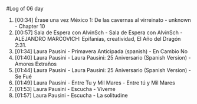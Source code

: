 #Log of 06 day

1. [00:34] Érase una vez México 1: De las cavernas al virreinato - unknown - Chapter 10
1. [00:57] Sala de Espera con AlvinSch - Sala de Espera con AlvinSch - ALEJANDRO MARCOVICH: Epifanías, creatividad, El Año del Dragón 2:31.
1. [01:34] Laura Pausini - Primavera Anticipada (spanish) - En Cambio No
1. [01:40] Laura Pausini - Laura Pausini: 25 Aniversario (Spanish Version) - Amores Extraños
1. [01:44] Laura Pausini - Laura Pausini: 25 Aniversario (Spanish Version) - Se Fué
1. [01:49] Laura Pausini - Entre Tu y Mil Mares - Entre tú y Mil Mares
1. [01:53] Laura Pausini - Escucha - Víveme
1. [01:57] Laura Pausini - Escucha - La solitudine

